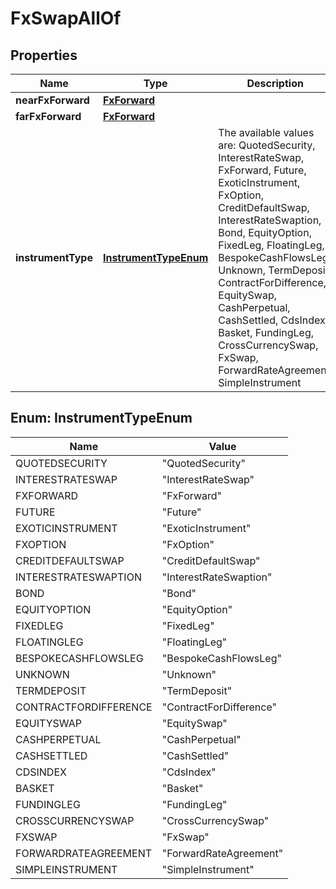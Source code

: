 

# FxSwapAllOf


## Properties

Name | Type | Description | Notes
------------ | ------------- | ------------- | -------------
**nearFxForward** | [**FxForward**](FxForward.md) |  | 
**farFxForward** | [**FxForward**](FxForward.md) |  | 
**instrumentType** | [**InstrumentTypeEnum**](#InstrumentTypeEnum) | The available values are: QuotedSecurity, InterestRateSwap, FxForward, Future, ExoticInstrument, FxOption, CreditDefaultSwap, InterestRateSwaption, Bond, EquityOption, FixedLeg, FloatingLeg, BespokeCashFlowsLeg, Unknown, TermDeposit, ContractForDifference, EquitySwap, CashPerpetual, CashSettled, CdsIndex, Basket, FundingLeg, CrossCurrencySwap, FxSwap, ForwardRateAgreement, SimpleInstrument | 



## Enum: InstrumentTypeEnum

Name | Value
---- | -----
QUOTEDSECURITY | &quot;QuotedSecurity&quot;
INTERESTRATESWAP | &quot;InterestRateSwap&quot;
FXFORWARD | &quot;FxForward&quot;
FUTURE | &quot;Future&quot;
EXOTICINSTRUMENT | &quot;ExoticInstrument&quot;
FXOPTION | &quot;FxOption&quot;
CREDITDEFAULTSWAP | &quot;CreditDefaultSwap&quot;
INTERESTRATESWAPTION | &quot;InterestRateSwaption&quot;
BOND | &quot;Bond&quot;
EQUITYOPTION | &quot;EquityOption&quot;
FIXEDLEG | &quot;FixedLeg&quot;
FLOATINGLEG | &quot;FloatingLeg&quot;
BESPOKECASHFLOWSLEG | &quot;BespokeCashFlowsLeg&quot;
UNKNOWN | &quot;Unknown&quot;
TERMDEPOSIT | &quot;TermDeposit&quot;
CONTRACTFORDIFFERENCE | &quot;ContractForDifference&quot;
EQUITYSWAP | &quot;EquitySwap&quot;
CASHPERPETUAL | &quot;CashPerpetual&quot;
CASHSETTLED | &quot;CashSettled&quot;
CDSINDEX | &quot;CdsIndex&quot;
BASKET | &quot;Basket&quot;
FUNDINGLEG | &quot;FundingLeg&quot;
CROSSCURRENCYSWAP | &quot;CrossCurrencySwap&quot;
FXSWAP | &quot;FxSwap&quot;
FORWARDRATEAGREEMENT | &quot;ForwardRateAgreement&quot;
SIMPLEINSTRUMENT | &quot;SimpleInstrument&quot;



